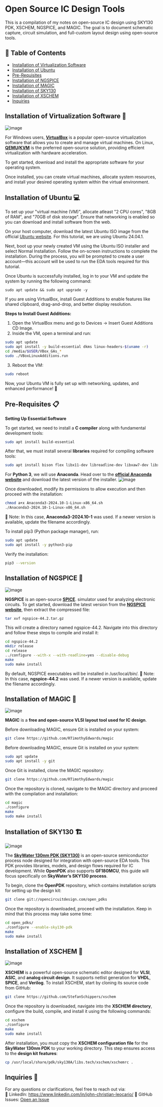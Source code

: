 # Open Source IC Design Tools
This is a compilation of my notes on open-source IC design using SKY130 PDK, XSCHEM, NGSPICE, and MAGIC. The goal is to document schematic capture, circuit simulation, and full-custom layout design using open-source tools.

## 📌 Table of Contents
- [Installation of Virtualization Software](#installation-of-virtualization-software-🚀)
- [Installation of Ubuntu](#installation-of-ubuntu-💻)
- [Pre-Requisites](#pre-requisites-📋)
- [Installation of NGSPICE](#installation-of-ngspice-🔧)
- [Installation of MAGIC](#installation-of-magic-🎨)
- [Installation of SKY130](#installation-of-sky130-🏗️)
- [Installation of XSCHEM](#installation-of-xschem-📜)
- [Inquiries](#inquiries-📩)

## Installation of Virtualization Software 🚀
![image](https://github.com/user-attachments/assets/a453764e-c835-4ed0-bc5f-ab2756647b6e)

For Windows users, [**VirtualBox**](https://www.virtualbox.org) is a popular open-source virtualization software that allows you to create and manage virtual machines. On Linux, **[QEMU](https://www.qemu.org)/[KVM](https://linux-kvm.org/page/Main_Page)** is the preferred open-source solution, providing efficient virtualization with hardware acceleration. 

To get started, download and install the appropriate software for your operating system. 

Once installed, you can create virtual machines, allocate system resources, and install your desired operating system within the virtual environment.

## Installation of Ubuntu 💻
To set up your "virtual machine (VM)", allocate atleast "2 CPU cores", "8GB of RAM", and "70GB of disk storage". Ensure that networking is enabled so you can download and install software from the web.

On your host computer, download the latest Ubuntu ISO image from the official [Ubuntu website](https://ubuntu.com/download). For this tutorial, we are using Ubuntu 24.04.1.

Next, boot up your newly created VM using the Ubuntu ISO installer and select Normal Installation. Follow the on-screen instructions to complete the installation. During the process, you will be prompted to create a user account—this account will be used to run the EDA tools required for this tutorial.

Once Ubuntu is successfully installed, log in to your VM and update the system by running the following command:

`sudo apt update && sudo apt upgrade -y`

If you are using VirtualBox, install Guest Additions to enable features like shared clipboard, drag-and-drop, and better display resolution.

**Steps to Install Guest Additions:**
1. Open the VirtualBox menu and go to Devices → Insert Guest Additions CD Image.
2. Inside the VM, open a terminal and run:
```bash
sudo apt update
sudo apt install -y build-essential dkms linux-headers-$(uname -r)
cd /media/$USER/VBox_GAs_*  
sudo ./VBoxLinuxAdditions.run
```
3. Reboot the VM:
```bash
sudo reboot
```
Now, your Ubuntu VM is fully set up with networking, updates, and enhanced performance! 🚀

## Pre-Requisites 📋

**Setting Up Essential Software**

To get started, we need to install a **C compiler** along with fundamental development tools:
```bash
sudo apt install build-essential
```
After that, we must install several **libraries** required for compiling software tools:
```bash
sudo apt install bison flex libx11-dev libreadline-dev libxaw7-dev libxmu-dev x11proto-xext-dev libxft-dev fontconfig libxrender-dev libfftw3-dev autoconf automake libtool libedit-dev adms tcl-dev tk-dev git csh libcairo-dev libglu1-mesa-dev freeglut3-dev mesa-common-dev xterm xclip
```
For **Python 3**, we will use **Anaconda**. Head over to the [**official Anaconda website**](https://www.anaconda.com/download) and download the latest version of the installer. 
![image](https://github.com/user-attachments/assets/5d249e12-6b40-422f-9f31-94de2ec96bca)

Once downloaded, modify its permissions to allow execution and then proceed with the installation:
```bash
chmod a+x Anaconda3-2024.10-1-Linux-x86_64.sh
./Anaconda3-2024.10-1-Linux-x86_64.sh
```
📌 Note: In this case, **Anaconda3-2024.10-1** was used. If a newer version is available, update the filename accordingly.

To install pip3 (Python package manager), run:
```bash
sudo apt update
sudo apt install -y python3-pip
```

Verify the installation:
```bash
pip3 --version
```

## Installation of NGSPICE 🔧
![image](https://github.com/user-attachments/assets/84bc4339-1fa7-40d7-a6c5-5c47f4e899d7)

**NGSPICE** is an open-source **[SPICE](https://en.wikipedia.org/wiki/SPICE)**. simulator used for analyzing electronic circuits. To get started, download the latest version from the [**NGSPICE website**](https://ngspice.sourceforge.io/download.html), then extract the compressed file:
```bash
tar xvf ngspice-44.2.tar.gz
```
This will create a directory named ngspice-44.2. Navigate into this directory and follow these steps to compile and install it:
```bash
cd ngspice-44.2
mkdir release
cd release
../configure --with-x --with-readline=yes --disable-debug
make
sudo make install
```
By default, NGSPICE executables will be installed in /usr/local/bin/.
📌 Note: In this case, **ngspice-44.2** was used. If a newer version is available, update the filename accordingly.

## Installation of MAGIC 🎨
![image](https://github.com/user-attachments/assets/46468d2d-82b3-48bb-a97a-890f56af6ad0)

**MAGIC** is a **free and open-source VLSI layout tool used for IC design**. 

Before downloading MAGIC, ensure Git is installed on your system:
```bash
git clone https://github.com/RTimothyEdwards/magic
```
Before downloading MAGIC, ensure Git is installed on your system:
```bash
sudo apt update
sudo apt install -y git
```
Once Git is installed, clone the MAGIC repository:
```bash
git clone https://github.com/RTimothyEdwards/magic
```
Once the repository is cloned, navigate to the MAGIC directory and proceed with the compilation and installation:
```bash
cd magic
./configure
make
sudo make install
```

## Installation of SKY130 🏗️
![image](https://github.com/user-attachments/assets/5b189708-eb4d-4c28-b72a-59e7d7a28e25)

The [**SkyWater 130nm PDK (SKY130)**]() is an open-source semiconductor process node designed for integration with open-source EDA tools. This PDK provides libraries, models, and design flows required for IC development. While **OpenPDK** also supports **GF180MCU**, this guide will focus specifically on **SkyWater’s SKY130 process**.

To begin, clone the **OpenPDK** repository, which contains installation scripts for setting up the design kit:
```bash
git clone git://opencircuitdesign.com/open_pdks
```
Once the repository is downloaded, proceed with the installation. Keep in mind that this process may take some time:
```bash
cd open_pdks/
./configure --enable-sky130-pdk
make
sudo make install
```
## Installation of XSCHEM 📜
![image](https://github.com/user-attachments/assets/08d2e00c-cf83-43be-b639-d008a479ef1b)

**XSCHEM** is a powerful open-source schematic editor designed for **VLSI**, **ASIC**, and **analog circuit design**. It supports netlist generation for **VHDL**, **SPICE**, and **Verilog**. To install XSCHEM, start by cloning its source code from GitHub:
```bash
git clone https://github.com/StefanSchippers/xschem
```
Once the repository is downloaded, navigate into the **XSCHEM directory**, configure the build, compile, and install it using the following commands:
```bash
cd xschem
./configure
make
sudo make install
```
After installation, you must copy the **XSCHEM configuration file** for the **SkyWater 130nm PDK** to your working directory. This step ensures access to the **design kit features**:
```bash
cp /usr/local/share/pdk/sky130A/libs.tech/xschem/xschemrc .
```

## Inquiries 📩
For any questions or clarifications, feel free to reach out via:  
💼 LinkedIn: https://www.linkedin.com/in/john-christian-leocario/
📌 GitHub Issues: [Open an Issue](https://github.com/Xtiantzyyy/Open-Source-IC-Design-Tools) 
